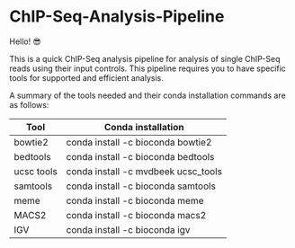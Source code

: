 # ChIP-Seq-Analysis-Pipeline

Hello! :sunglasses: 

This is a quick ChIP-Seq analysis pipeline for analysis of single ChIP-Seq reads using their input controls.
This pipeline requires you to have specific tools for supported and efficient analysis.

A summary of the tools needed and their conda installation commands are as follows:

| Tool | Conda installation |
|------|--------------------|
| bowtie2 | conda install -c bioconda bowtie2 |
| bedtools | conda install -c bioconda bedtools |
| ucsc tools | conda install -c mvdbeek ucsc_tools |
| samtools | conda install -c bioconda samtools |
| meme | conda install -c bioconda meme |
| MACS2 | conda install -c bioconda macs2 |
| IGV | conda install -c bioconda igv |


